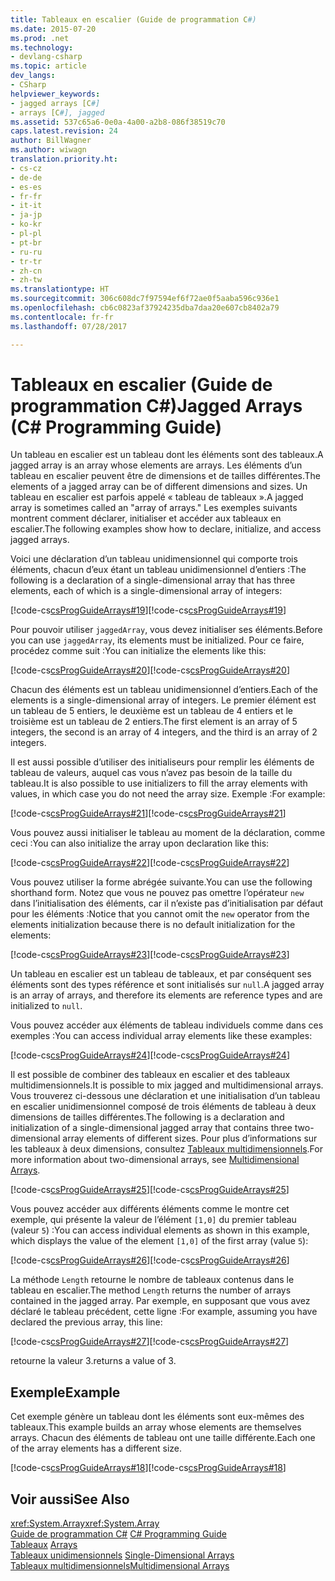 ```yaml
---
title: Tableaux en escalier (Guide de programmation C#)
ms.date: 2015-07-20
ms.prod: .net
ms.technology:
- devlang-csharp
ms.topic: article
dev_langs:
- CSharp
helpviewer_keywords:
- jagged arrays [C#]
- arrays [C#], jagged
ms.assetid: 537c65a6-0e0a-4a00-a2b8-086f38519c70
caps.latest.revision: 24
author: BillWagner
ms.author: wiwagn
translation.priority.ht:
- cs-cz
- de-de
- es-es
- fr-fr
- it-it
- ja-jp
- ko-kr
- pl-pl
- pt-br
- ru-ru
- tr-tr
- zh-cn
- zh-tw
ms.translationtype: HT
ms.sourcegitcommit: 306c608dc7f97594ef6f72ae0f5aaba596c936e1
ms.openlocfilehash: cb6c0823af37924235dba7daa20e607cb8402a79
ms.contentlocale: fr-fr
ms.lasthandoff: 07/28/2017

---
```

# <a name="jagged-arrays-c-programming-guide"></a><span data-ttu-id="fc285-102">Tableaux en escalier (Guide de programmation C#)</span><span class="sxs-lookup"><span data-stu-id="fc285-102">Jagged Arrays (C# Programming Guide)</span></span>
<span data-ttu-id="fc285-103">Un tableau en escalier est un tableau dont les éléments sont des tableaux.</span><span class="sxs-lookup"><span data-stu-id="fc285-103">A jagged array is an array whose elements are arrays.</span></span> <span data-ttu-id="fc285-104">Les éléments d’un tableau en escalier peuvent être de dimensions et de tailles différentes.</span><span class="sxs-lookup"><span data-stu-id="fc285-104">The elements of a jagged array can be of different dimensions and sizes.</span></span> <span data-ttu-id="fc285-105">Un tableau en escalier est parfois appelé « tableau de tableaux ».</span><span class="sxs-lookup"><span data-stu-id="fc285-105">A jagged array is sometimes called an "array of arrays."</span></span> <span data-ttu-id="fc285-106">Les exemples suivants montrent comment déclarer, initialiser et accéder aux tableaux en escalier.</span><span class="sxs-lookup"><span data-stu-id="fc285-106">The following examples show how to declare, initialize, and access jagged arrays.</span></span>  
  
 <span data-ttu-id="fc285-107">Voici une déclaration d’un tableau unidimensionnel qui comporte trois éléments, chacun d’eux étant un tableau unidimensionnel d’entiers :</span><span class="sxs-lookup"><span data-stu-id="fc285-107">The following is a declaration of a single-dimensional array that has three elements, each of which is a single-dimensional array of integers:</span></span>  
  
 <span data-ttu-id="fc285-108">[!code-cs[csProgGuideArrays#19](../../../csharp/programming-guide/arrays/codesnippet/CSharp/jagged-arrays_1.cs)]</span><span class="sxs-lookup"><span data-stu-id="fc285-108">[!code-cs[csProgGuideArrays#19](../../../csharp/programming-guide/arrays/codesnippet/CSharp/jagged-arrays_1.cs)]</span></span>  
  
 <span data-ttu-id="fc285-109">Pour pouvoir utiliser `jaggedArray`, vous devez initialiser ses éléments.</span><span class="sxs-lookup"><span data-stu-id="fc285-109">Before you can use `jaggedArray`, its elements must be initialized.</span></span> <span data-ttu-id="fc285-110">Pour ce faire, procédez comme suit :</span><span class="sxs-lookup"><span data-stu-id="fc285-110">You can initialize the elements like this:</span></span>  
  
 <span data-ttu-id="fc285-111">[!code-cs[csProgGuideArrays#20](../../../csharp/programming-guide/arrays/codesnippet/CSharp/jagged-arrays_2.cs)]</span><span class="sxs-lookup"><span data-stu-id="fc285-111">[!code-cs[csProgGuideArrays#20](../../../csharp/programming-guide/arrays/codesnippet/CSharp/jagged-arrays_2.cs)]</span></span>  
  
 <span data-ttu-id="fc285-112">Chacun des éléments est un tableau unidimensionnel d’entiers.</span><span class="sxs-lookup"><span data-stu-id="fc285-112">Each of the elements is a single-dimensional array of integers.</span></span> <span data-ttu-id="fc285-113">Le premier élément est un tableau de 5 entiers, le deuxième est un tableau de 4 entiers et le troisième est un tableau de 2 entiers.</span><span class="sxs-lookup"><span data-stu-id="fc285-113">The first element is an array of 5 integers, the second is an array of 4 integers, and the third is an array of 2 integers.</span></span>  
  
 <span data-ttu-id="fc285-114">Il est aussi possible d’utiliser des initialiseurs pour remplir les éléments de tableau de valeurs, auquel cas vous n’avez pas besoin de la taille du tableau.</span><span class="sxs-lookup"><span data-stu-id="fc285-114">It is also possible to use initializers to fill the array elements with values, in which case you do not need the array size.</span></span> <span data-ttu-id="fc285-115">Exemple :</span><span class="sxs-lookup"><span data-stu-id="fc285-115">For example:</span></span>  
  
 <span data-ttu-id="fc285-116">[!code-cs[csProgGuideArrays#21](../../../csharp/programming-guide/arrays/codesnippet/CSharp/jagged-arrays_3.cs)]</span><span class="sxs-lookup"><span data-stu-id="fc285-116">[!code-cs[csProgGuideArrays#21](../../../csharp/programming-guide/arrays/codesnippet/CSharp/jagged-arrays_3.cs)]</span></span>  
  
 <span data-ttu-id="fc285-117">Vous pouvez aussi initialiser le tableau au moment de la déclaration, comme ceci :</span><span class="sxs-lookup"><span data-stu-id="fc285-117">You can also initialize the array upon declaration like this:</span></span>  
  
 <span data-ttu-id="fc285-118">[!code-cs[csProgGuideArrays#22](../../../csharp/programming-guide/arrays/codesnippet/CSharp/jagged-arrays_4.cs)]</span><span class="sxs-lookup"><span data-stu-id="fc285-118">[!code-cs[csProgGuideArrays#22](../../../csharp/programming-guide/arrays/codesnippet/CSharp/jagged-arrays_4.cs)]</span></span>  
  
 <span data-ttu-id="fc285-119">Vous pouvez utiliser la forme abrégée suivante.</span><span class="sxs-lookup"><span data-stu-id="fc285-119">You can use the following shorthand form.</span></span> <span data-ttu-id="fc285-120">Notez que vous ne pouvez pas omettre l’opérateur `new` dans l’initialisation des éléments, car il n’existe pas d’initialisation par défaut pour les éléments :</span><span class="sxs-lookup"><span data-stu-id="fc285-120">Notice that you cannot omit the `new` operator from the elements initialization because there is no default initialization for the elements:</span></span>  
  
 <span data-ttu-id="fc285-121">[!code-cs[csProgGuideArrays#23](../../../csharp/programming-guide/arrays/codesnippet/CSharp/jagged-arrays_5.cs)]</span><span class="sxs-lookup"><span data-stu-id="fc285-121">[!code-cs[csProgGuideArrays#23](../../../csharp/programming-guide/arrays/codesnippet/CSharp/jagged-arrays_5.cs)]</span></span>  
  
 <span data-ttu-id="fc285-122">Un tableau en escalier est un tableau de tableaux, et par conséquent ses éléments sont des types référence et sont initialisés sur `null`.</span><span class="sxs-lookup"><span data-stu-id="fc285-122">A jagged array is an array of arrays, and therefore its elements are reference types and are initialized to `null`.</span></span>  
  
 <span data-ttu-id="fc285-123">Vous pouvez accéder aux éléments de tableau individuels comme dans ces exemples :</span><span class="sxs-lookup"><span data-stu-id="fc285-123">You can access individual array elements like these examples:</span></span>  
  
 <span data-ttu-id="fc285-124">[!code-cs[csProgGuideArrays#24](../../../csharp/programming-guide/arrays/codesnippet/CSharp/jagged-arrays_6.cs)]</span><span class="sxs-lookup"><span data-stu-id="fc285-124">[!code-cs[csProgGuideArrays#24](../../../csharp/programming-guide/arrays/codesnippet/CSharp/jagged-arrays_6.cs)]</span></span>  
  
 <span data-ttu-id="fc285-125">Il est possible de combiner des tableaux en escalier et des tableaux multidimensionnels.</span><span class="sxs-lookup"><span data-stu-id="fc285-125">It is possible to mix jagged and multidimensional arrays.</span></span> <span data-ttu-id="fc285-126">Vous trouverez ci-dessous une déclaration et une initialisation d’un tableau en escalier unidimensionnel composé de trois éléments de tableau à deux dimensions de tailles différentes.</span><span class="sxs-lookup"><span data-stu-id="fc285-126">The following is a declaration and initialization of a single-dimensional jagged array that contains three two-dimensional array elements of different sizes.</span></span> <span data-ttu-id="fc285-127">Pour plus d’informations sur les tableaux à deux dimensions, consultez [Tableaux multidimensionnels](../../../csharp/programming-guide/arrays/multidimensional-arrays.md).</span><span class="sxs-lookup"><span data-stu-id="fc285-127">For more information about two-dimensional arrays, see [Multidimensional Arrays](../../../csharp/programming-guide/arrays/multidimensional-arrays.md).</span></span>  
  
 <span data-ttu-id="fc285-128">[!code-cs[csProgGuideArrays#25](../../../csharp/programming-guide/arrays/codesnippet/CSharp/jagged-arrays_7.cs)]</span><span class="sxs-lookup"><span data-stu-id="fc285-128">[!code-cs[csProgGuideArrays#25](../../../csharp/programming-guide/arrays/codesnippet/CSharp/jagged-arrays_7.cs)]</span></span>  
  
 <span data-ttu-id="fc285-129">Vous pouvez accéder aux différents éléments comme le montre cet exemple, qui présente la valeur de l’élément `[1,0]` du premier tableau (valeur `5`) :</span><span class="sxs-lookup"><span data-stu-id="fc285-129">You can access individual elements as shown in this example, which displays the value of the element `[1,0]` of the first array (value `5`):</span></span>  
  
 <span data-ttu-id="fc285-130">[!code-cs[csProgGuideArrays#26](../../../csharp/programming-guide/arrays/codesnippet/CSharp/jagged-arrays_8.cs)]</span><span class="sxs-lookup"><span data-stu-id="fc285-130">[!code-cs[csProgGuideArrays#26](../../../csharp/programming-guide/arrays/codesnippet/CSharp/jagged-arrays_8.cs)]</span></span>  
  
 <span data-ttu-id="fc285-131">La méthode `Length` retourne le nombre de tableaux contenus dans le tableau en escalier.</span><span class="sxs-lookup"><span data-stu-id="fc285-131">The method `Length` returns the number of arrays contained in the jagged array.</span></span> <span data-ttu-id="fc285-132">Par exemple, en supposant que vous avez déclaré le tableau précédent, cette ligne :</span><span class="sxs-lookup"><span data-stu-id="fc285-132">For example, assuming you have declared the previous array, this line:</span></span>  
  
 <span data-ttu-id="fc285-133">[!code-cs[csProgGuideArrays#27](../../../csharp/programming-guide/arrays/codesnippet/CSharp/jagged-arrays_9.cs)]</span><span class="sxs-lookup"><span data-stu-id="fc285-133">[!code-cs[csProgGuideArrays#27](../../../csharp/programming-guide/arrays/codesnippet/CSharp/jagged-arrays_9.cs)]</span></span>  
  
 <span data-ttu-id="fc285-134">retourne la valeur 3.</span><span class="sxs-lookup"><span data-stu-id="fc285-134">returns a value of 3.</span></span>  
  
## <a name="example"></a><span data-ttu-id="fc285-135">Exemple</span><span class="sxs-lookup"><span data-stu-id="fc285-135">Example</span></span>  
 <span data-ttu-id="fc285-136">Cet exemple génère un tableau dont les éléments sont eux-mêmes des tableaux.</span><span class="sxs-lookup"><span data-stu-id="fc285-136">This example builds an array whose elements are themselves arrays.</span></span> <span data-ttu-id="fc285-137">Chacun des éléments de tableau ont une taille différente.</span><span class="sxs-lookup"><span data-stu-id="fc285-137">Each one of the array elements has a different size.</span></span>  
  
 <span data-ttu-id="fc285-138">[!code-cs[csProgGuideArrays#18](../../../csharp/programming-guide/arrays/codesnippet/CSharp/jagged-arrays_10.cs)]</span><span class="sxs-lookup"><span data-stu-id="fc285-138">[!code-cs[csProgGuideArrays#18](../../../csharp/programming-guide/arrays/codesnippet/CSharp/jagged-arrays_10.cs)]</span></span>  
  
## <a name="see-also"></a><span data-ttu-id="fc285-139">Voir aussi</span><span class="sxs-lookup"><span data-stu-id="fc285-139">See Also</span></span>  
 <span data-ttu-id="fc285-140"><xref:System.Array></span><span class="sxs-lookup"><span data-stu-id="fc285-140"><xref:System.Array></span></span>   
 <span data-ttu-id="fc285-141">[Guide de programmation C#](../../../csharp/programming-guide/index.md) </span><span class="sxs-lookup"><span data-stu-id="fc285-141">[C# Programming Guide](../../../csharp/programming-guide/index.md) </span></span>  
 <span data-ttu-id="fc285-142">[Tableaux](../../../csharp/programming-guide/arrays/index.md) </span><span class="sxs-lookup"><span data-stu-id="fc285-142">[Arrays](../../../csharp/programming-guide/arrays/index.md) </span></span>  
 <span data-ttu-id="fc285-143">[Tableaux unidimensionnels](../../../csharp/programming-guide/arrays/single-dimensional-arrays.md) </span><span class="sxs-lookup"><span data-stu-id="fc285-143">[Single-Dimensional Arrays](../../../csharp/programming-guide/arrays/single-dimensional-arrays.md) </span></span>  
 [<span data-ttu-id="fc285-144">Tableaux multidimensionnels</span><span class="sxs-lookup"><span data-stu-id="fc285-144">Multidimensional Arrays</span></span>](../../../csharp/programming-guide/arrays/multidimensional-arrays.md)

